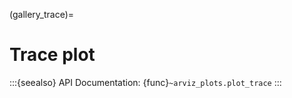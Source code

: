 (gallery_trace)=
# Trace plot


:::{seealso}
API Documentation: {func}`~arviz_plots.plot_trace`
:::
